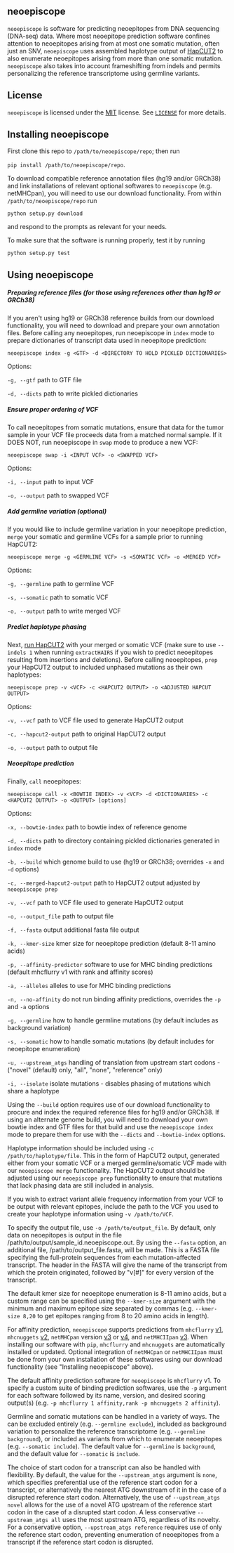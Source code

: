 neoepiscope
-----
`neoepiscope` is software for predicting neoepitopes from DNA sequencing (DNA-seq) data. Where most neoepitope prediction software confines attention to neoepitopes arising from at most one somatic mutation, often just an SNV, `neoepiscope` uses assembled haplotype output of [HapCUT2](https://github.com/vibansal/HapCUT2) to also enumerate neoepitopes arising from more than one somatic mutation. `neoepiscope` also takes into account frameshifting from indels and permits personalizing the reference transcriptome using germline variants.

License
-----
`neoepiscope` is licensed under the [MIT](http://choosealicense.com/licenses/mit/) license. See [`LICENSE`](LICENSE) for more details.

Installing neoepiscope
-----

First clone this repo to `/path/to/neoepiscope/repo`; then run

```pip install /path/to/neoepiscope/repo```.

To download compatible reference annotation files (hg19 and/or GRCh38) and link installations of relevant optional softwares to `neoepiscope` (e.g. netMHCpan), you will need to use our download functionality. From within `/path/to/neoepiscope/repo` run

```python setup.py download```

and respond to the prompts as relevant for your needs. 

To make sure that the software is running properly, test it by running

```python setup.py test```

Using neoepiscope
-----

##### Preparing reference files (for those using references other than hg19 or GRCh38)

If you aren't using hg19 or GRCh38 reference builds from our download functionality, you will need to download and prepare your own annotation files. Before calling any neoepitopes, run neoepiscope in ```index``` mode to prepare dictionaries of transcript data used in neoepitope prediction:

```neoepiscope index -g <GTF> -d <DIRECTORY TO HOLD PICKLED DICTIONARIES>```

Options:

```-g, --gtf```     path to GTF file

```-d, --dicts```   path to write pickled dictionaries

##### Ensure proper ordering of VCF

To call neoepitopes from somatic mutations, ensure that data for the tumor sample in your VCF file proceeds data from a matched normal sample. If it DOES NOT, run neoepiscope in ```swap``` mode to produce a new VCF:

```neoepiscope swap -i <INPUT VCF> -o <SWAPPED VCF>```

Options:

```-i, --input```   path to input VCF

```-o, --output```  path to swapped VCF

##### Add germline variation (optional)

If you would like to include germline variation in your neoepitope prediction, ```merge``` your somatic and germline VCFs for a sample prior to running HapCUT2:

```neoepiscope merge -g <GERMLINE VCF> -s <SOMATIC VCF> -o <MERGED VCF>```

Options:

```-g, --germline```  path to germline VCF

```-s, --somatic```   path to somatic VCF

```-o, --output```    path to write merged VCF

##### Predict haplotype phasing

Next, [run HapCUT2](https://github.com/vibansal/HapCUT2#to-run) with your merged or somatic VCF (make sure to use ```--indels 1``` when running `extractHAIRS` if you wish to predict neoepitopes resulting from insertions and deletions). Before calling neoepitopes, ```prep``` your HapCUT2 output to included unphased mutations as their own haplotypes:

```neoepiscope prep -v <VCF> -c <HAPCUT2 OUTPUT> -o <ADJUSTED HAPCUT OUTPUT>```

Options:

```-v, --vcf```               path to VCF file used to generate HapCUT2 output

```-c, --hapcut2-output```    path to original HapCUT2 output

```-o, --output```            path to output file

##### Neoepitope prediction

Finally, ```call``` neoepitopes:

```neoepiscope call -x <BOWTIE INDEX> -v <VCF> -d <DICTIONARIES> -c <HAPCUT2 OUTPUT> -o <OUTPUT> [options]```

Options:

```-x, --bowtie-index```              path to bowtie index of reference genome

```-d, --dicts```                     path to directory containing pickled dictionaries generated in ```index``` mode

```-b, --build```                     which genome build to use (hg19 or GRCh38; overrides `-x` and `-d` options)

```-c, --merged-hapcut2-output```     path to HapCUT2 output adjusted by ```neoepiscope prep```

```-v, --vcf```                       path to VCF file used to generate HapCUT2 output

```-o, --output_file```		          path to output file

```-f, --fasta```					  output additional fasta file output

```-k, --kmer-size```                 kmer size for neoepitope prediction (default 8-11 amino acids)

```-p, --affinity-predictor```        software to use for MHC binding predictions (default mhcflurry v1 with rank and affinity scores)

```-a, --alleles```                   alleles to use for MHC binding predictions

```-n, --no-affinity```               do not run binding affinity predictions, overrides the `-p` and `-a` options

```-g, --germline```                  how to handle germline mutations (by default includes as background variation)

```-s, --somatic```                   how to handle somatic mutations (by default includes for neoepitope enumeration)

```-u, --upstream_atgs```             handling of translation from upstream start codons - ("novel" (default) only, "all", "none", "reference" only)

```-i, --isolate```                   isolate mutations - disables phasing of mutations which share a haplotype

Using the `--build` option requires use of our download functionality to procure and index the required reference files for hg19 and/or GRCh38. If using an alternate genome build, you will need to download your own bowtie index and GTF files for that build and use the `neoepiscope index` mode to prepare them for use with the `--dicts` and `--bowtie-index` options.

Haplotype information should be included using ```-c /path/to/haplotype/file```. This in the form of HapCUT2 output, generated either from your somatic VCF or a merged germline/somatic VCF made with our ```neoepiscope merge``` functionality. The HapCUT2 output should be adjusted using our ```neoepiscope prep``` functionality to ensure that mutations that lack phasing data are still included in analysis.

If you wish to extract variant allele frequency information from your VCF to be output with relevant epitopes, include the path to the VCF you used to create your haplotype information using ```-v /path/to/VCF```.

To specify the output file, use ```-o /path/to/output_file```. By default, only data on neoepitopes is output in the file /path/to/output/sample_id.neoepiscope.out. By using the `--fasta` option, an additional file, /path/to/output_file.fasta, will be made. This is a FASTA file specifying the full-protein sequences from each mutation-affected transcript. The header in the FASTA will give the name of the transcript from which the protein originated, followed by "v[#]" for every version of the transcript.

The default kmer size for neoepitope enumeration is 8-11 amino acids, but a custom range can be specified using the ```--kmer-size``` argument with the minimum and maximum epitope size separated by commas (e.g. ```--kmer-size 8,20``` to get epitopes ranging from 8 to 20 amino acids in length).

For affinity prediction, `neoepiscope` supports predictions from `mhcflurry` [v1](https://github.com/openvax/mhcflurry), `mhcnuggets` [v2](https://github.com/KarchinLab/mhcnuggets-2.0), `netMHCpan` version [v3](http://www.cbs.dtu.dk/cgi-bin/sw_request?netMHCpan+3.0) or [v4](http://www.cbs.dtu.dk/cgi-bin/nph-sw_request?netMHCpan), and `netMHCIIpan` [v3](http://www.cbs.dtu.dk/cgi-bin/nph-sw_request?netMHCIIpan). When installing our software with `pip`, `mhcflurry` and `mhcnuggets` are automatically installed or updated. Optional integration of `netMHCpan` or `netMHCIIpan` must be done from your own installation of these softwares using our download functionality (see "Installing neoepiscope" above). 

The default affinity prediction software for `neoepiscope` is `mhcflurry` v1. To specify a custom suite of binding prediction softwares, use the `-p` argument for each software followed by its name, version, and desired scoring output(s) (e.g. ```-p mhcflurry 1 affinity,rank -p mhcnuggets 2 affinity```).

Germline and somatic mutations can be handled in a variety of ways. The can be excluded entirely (e.g. ```--germline exclude```), included as background variation to personalize the reference transcriptome (e.g. ```--germline background```), or included as variants from which to enumerate neoepitopes (e.g. ```--somatic include```). The default value for `--germline` is `background`, and the default value for `--somatic` is `include`.

The choice of start codon for a transcript can also be handled with flexibility. By default, the value for the `--upstream_atgs` argument is `none`, which specifies preferential use of the reference start codon for a transcript, or alternatively the nearest ATG downstream of it in the case of a disrupted reference start codon. Alternatively, the use of ```--upstream_atgs novel``` allows for the use of a novel ATG upstream of the reference start codon in the case of a disrupted start codon. A less conservative ```--upstream_atgs all``` uses the most upstream ATG, regardless of its novelty. For a conservative option, ```--upstream_atgs reference``` requires use of only the reference start codon, preventing enumeration of neoepitopes from a transcript if the reference start codon is disrupted.

